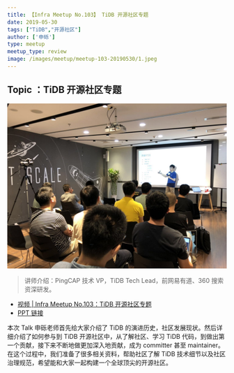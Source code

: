 ```yaml
---
title: 【Infra Meetup No.103】 TiDB 开源社区专题
date: 2019-05-30
tags: ["TiDB","开源社区"]
author: ['申砾']
type: meetup
meetup_type: review
image: /images/meetup/meetup-103-20190530/1.jpeg
---
```


## Topic ：TiDB 开源社区专题

![](media/meetup-103-20190530/1.jpeg)

>讲师介绍：PingCAP 技术 VP，TiDB Tech Lead，前网易有道、360 搜索资深研发。

+ [视频 | Infra Meetup No.103：TiDB 开源社区专题](https://www.bilibili.com/video/av54022423)
+ [PPT 链接](https://eyun.baidu.com/s/3snnXy13)

本次 Talk 申砾老师首先给大家介绍了 TiDB 的演进历史，社区发展现状。然后详细介绍了如何参与到 TiDB 开源社区中，从了解社区、学习 TiDB 代码，到做出第一个贡献，接下来不断地做更加深入地贡献，成为 committer 甚至 maintainer。在这个过程中，我们准备了很多相关资料，帮助社区了解 TiDB 技术细节以及社区治理规范，希望能和大家一起构建一个全球顶尖的开源社区。
